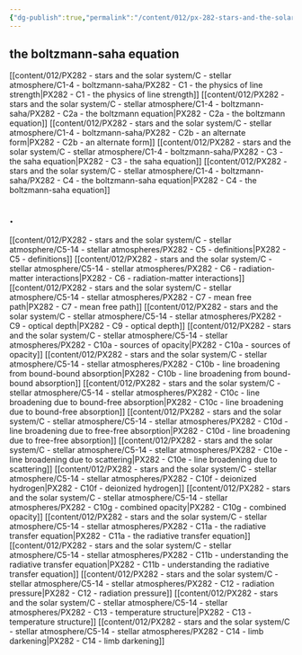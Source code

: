 ```yaml
---
{"dg-publish":true,"permalink":"/content/012/px-282-stars-and-the-solar-system/c-stellar-atmosphere/c-stellar-atmospheres/","created":"2024-11-25T10:50:32.000+00:00","updated":"2024-11-28T18:02:31.646+00:00"}
---
```


## the boltzmann-saha equation
[[content/012/PX282 - stars and the solar system/C - stellar atmosphere/C1-4 - boltzmann-saha/PX282 - C1 - the physics of line strength\|PX282 - C1 - the physics of line strength]]
[[content/012/PX282 - stars and the solar system/C - stellar atmosphere/C1-4 - boltzmann-saha/PX282 - C2a - the boltzmann equation\|PX282 - C2a - the boltzmann equation]]
[[content/012/PX282 - stars and the solar system/C - stellar atmosphere/C1-4 - boltzmann-saha/PX282 - C2b - an alternate form\|PX282 - C2b - an alternate form]]
[[content/012/PX282 - stars and the solar system/C - stellar atmosphere/C1-4 - boltzmann-saha/PX282 - C3 - the saha equation\|PX282 - C3 - the saha equation]]
[[content/012/PX282 - stars and the solar system/C - stellar atmosphere/C1-4 - boltzmann-saha/PX282 - C4 - the boltzmann-saha equation\|PX282 - C4 - the boltzmann-saha equation]]
## .
[[content/012/PX282 - stars and the solar system/C - stellar atmosphere/C5-14 - stellar atmospheres/PX282 - C5 - definitions\|PX282 - C5 - definitions]]
[[content/012/PX282 - stars and the solar system/C - stellar atmosphere/C5-14 - stellar atmospheres/PX282 - C6 - radiation-matter interactions\|PX282 - C6 - radiation-matter interactions]]
[[content/012/PX282 - stars and the solar system/C - stellar atmosphere/C5-14 - stellar atmospheres/PX282 - C7 - mean free path\|PX282 - C7 - mean free path]]
[[content/012/PX282 - stars and the solar system/C - stellar atmosphere/C5-14 - stellar atmospheres/PX282 - C9 - optical depth\|PX282 - C9 - optical depth]]
[[content/012/PX282 - stars and the solar system/C - stellar atmosphere/C5-14 - stellar atmospheres/PX282 - C10a - sources of opacity\|PX282 - C10a - sources of opacity]]
[[content/012/PX282 - stars and the solar system/C - stellar atmosphere/C5-14 - stellar atmospheres/PX282 - C10b - line broadening from bound-bound absorption\|PX282 - C10b - line broadening from bound-bound absorption]]
[[content/012/PX282 - stars and the solar system/C - stellar atmosphere/C5-14 - stellar atmospheres/PX282 - C10c - line broadening due to bound-free absorption\|PX282 - C10c - line broadening due to bound-free absorption]]
[[content/012/PX282 - stars and the solar system/C - stellar atmosphere/C5-14 - stellar atmospheres/PX282 - C10d - line broadening due to free-free absorption\|PX282 - C10d - line broadening due to free-free absorption]]
[[content/012/PX282 - stars and the solar system/C - stellar atmosphere/C5-14 - stellar atmospheres/PX282 - C10e - line broadening due to scattering\|PX282 - C10e - line broadening due to scattering]]
[[content/012/PX282 - stars and the solar system/C - stellar atmosphere/C5-14 - stellar atmospheres/PX282 - C10f - deionized hydrogen\|PX282 - C10f - deionized hydrogen]]
[[content/012/PX282 - stars and the solar system/C - stellar atmosphere/C5-14 - stellar atmospheres/PX282 - C10g - combined opacity\|PX282 - C10g - combined opacity]]
[[content/012/PX282 - stars and the solar system/C - stellar atmosphere/C5-14 - stellar atmospheres/PX282 - C11a - the radiative transfer equation\|PX282 - C11a - the radiative transfer equation]]
[[content/012/PX282 - stars and the solar system/C - stellar atmosphere/C5-14 - stellar atmospheres/PX282 - C11b - understanding the radiative transfer equation\|PX282 - C11b - understanding the radiative transfer equation]]
[[content/012/PX282 - stars and the solar system/C - stellar atmosphere/C5-14 - stellar atmospheres/PX282 - C12 - radiation pressure\|PX282 - C12 - radiation pressure]]
[[content/012/PX282 - stars and the solar system/C - stellar atmosphere/C5-14 - stellar atmospheres/PX282 - C13 - temperature structure\|PX282 - C13 - temperature structure]]
[[content/012/PX282 - stars and the solar system/C - stellar atmosphere/C5-14 - stellar atmospheres/PX282 - C14 - limb darkening\|PX282 - C14 - limb darkening]]
